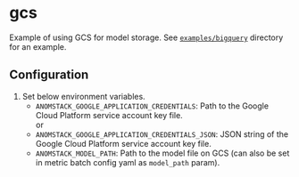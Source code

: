 # gcs

Example of using GCS for model storage. See [`examples/bigquery`](/metrics/examples/bigquery/) directory for an example.

## Configuration

1. Set below environment variables.
    - `ANOMSTACK_GOOGLE_APPLICATION_CREDENTIALS`: Path to the Google Cloud Platform service account key file.  
    or
    - `ANOMSTACK_GOOGLE_APPLICATION_CREDENTIALS_JSON`: JSON string of the Google Cloud Platform service account key file.
    - `ANOMSTACK_MODEL_PATH`: Path to the model file on GCS (can also be set in metric batch config yaml as `model_path` param).

